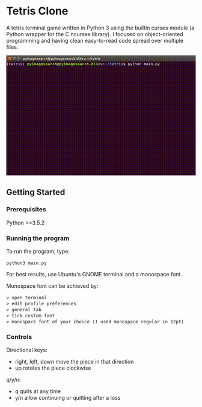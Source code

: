# Tetris Clone

A tetris terminal game written in Python 3 using the builtin curses module (a Python wrapper for the C ncurses library). I focused on object-oriented programming and having clean easy-to-read code spread over multiple files.

![Demo](tetris_demo.gif)


## Getting Started


### Prerequisites

Python >=3.5.2

### Running the program

To run the program, type:

```
python3 main.py
```

For best results, use Ubuntu's GNOME terminal and a monospace font.

Monospace font can be achieved by:
```
> open terminal
> edit profile preferences
> general tab
> tick custom font
> monospace font of your choice (I used monospace regular in 12pt)
```

### Controls

Directional keys:
* right, left, down move the piece in that direction
* up rotates the piece clockwise

q/y/n:
* q quits at any time
* y/n allow continuing or quitting after a loss


